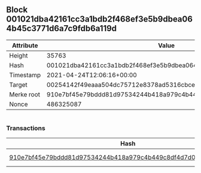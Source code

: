 ## Block 001021dba42161cc3a1bdb2f468ef3e5b9dbea064b45c3771d6a7c9fdb6a119d

Attribute | Value
--- | ---
Height | 35763
Hash | 001021dba42161cc3a1bdb2f468ef3e5b9dbea064b45c3771d6a7c9fdb6a119d
Timestamp | 2021-04-24T12:06:16+00:00
Target | 00254142f49eaaa504dc75712e8378ad5316cbcead634704b3734b6271167cc4
Merke root | 910e7bf45e79bddd81d97534244b418a979c4b449c8df4d7d07bb47a58289bdf
Nonce | 486325087

```

```

### Transactions

Hash | Amount
--- | ---
[910e7bf45e79bddd81d97534244b418a979c4b449c8df4d7d07bb47a58289bdf](910e7bf45e79bddd81d97534244b418a979c4b449c8df4d7d07bb47a58289bdf.md) | 10.00000000 SKEPTI 
